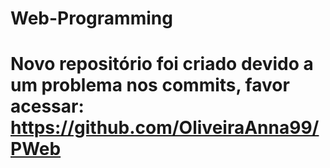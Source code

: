 # Web-Programming
# Novo repositório foi criado devido a um problema nos commits, favor acessar: https://github.com/OliveiraAnna99/PWeb
